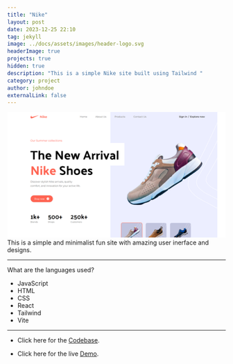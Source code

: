 ```yaml
---
title: "Nike"
layout: post
date: 2023-12-25 22:10
tag: jekyll
image: ../docs/assets/images/header-logo.svg
headerImage: true
projects: true
hidden: true
description: "This is a simple Nike site built using Tailwind "
category: project
author: johndoe
externalLink: false
---
```


![nike](../docs/assets/images/nike.png)
This is a simple and minimalist fun site with amazing user inerface and designs.

---

What are the languages used?

-   JavaScript
-   HTML
-   CSS
-   React
-   Tailwind
-   Vite

---

-   Click here for the [Codebase](https://github.com/anniepauline/Nike).

-   Click here for the live [Demo](https://fluffy-stroopwafel-c0cf00.netlify.app/).
